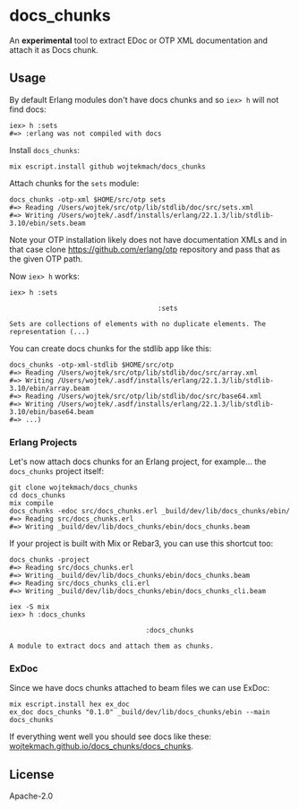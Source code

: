# docs_chunks

An **experimental** tool to extract EDoc or OTP XML documentation and attach it as Docs chunk.

## Usage

By default Erlang modules don't have docs chunks and so `iex> h` will not find docs:

    iex> h :sets
    #=> :erlang was not compiled with docs

Install `docs_chunks`:

    mix escript.install github wojtekmach/docs_chunks

Attach chunks for the `sets` module:

    docs_chunks -otp-xml $HOME/src/otp sets
    #=> Reading /Users/wojtek/src/otp/lib/stdlib/doc/src/sets.xml
    #=> Writing /Users/wojtek/.asdf/installs/erlang/22.1.3/lib/stdlib-3.10/ebin/sets.beam

Note your OTP installation likely does not have documentation XMLs and in that case clone
https://github.com/erlang/otp repository and pass that as the given OTP path.

Now `iex> h` works:

    iex> h :sets

                                         :sets

    Sets are collections of elements with no duplicate elements. The representation (...)

You can create docs chunks for the stdlib app like this:

    docs_chunks -otp-xml-stdlib $HOME/src/otp
    #=> Reading /Users/wojtek/src/otp/lib/stdlib/doc/src/array.xml
    #=> Writing /Users/wojtek/.asdf/installs/erlang/22.1.3/lib/stdlib-3.10/ebin/array.beam
    #=> Reading /Users/wojtek/src/otp/lib/stdlib/doc/src/base64.xml
    #=> Writing /Users/wojtek/.asdf/installs/erlang/22.1.3/lib/stdlib-3.10/ebin/base64.beam
    #=> ...)

### Erlang Projects

Let's now attach docs chunks for an Erlang project, for example... the `docs_chunks` project itself:

    git clone wojtekmach/docs_chunks
    cd docs_chunks
    mix compile
    docs_chunks -edoc src/docs_chunks.erl _build/dev/lib/docs_chunks/ebin/
    #=> Reading src/docs_chunks.erl
    #=> Writing _build/dev/lib/docs_chunks/ebin/docs_chunks.beam

If your project is built with Mix or Rebar3, you can use this shortcut too:

    docs_chunks -project
    #=> Reading src/docs_chunks.erl
    #=> Writing _build/dev/lib/docs_chunks/ebin/docs_chunks.beam
    #=> Reading src/docs_chunks_cli.erl
    #=> Writing _build/dev/lib/docs_chunks/ebin/docs_chunks_cli.beam

    iex -S mix
    iex> h :docs_chunks

                                      :docs_chunks

    A module to extract docs and attach them as chunks.

### ExDoc

Since we have docs chunks attached to beam files we can use ExDoc:

    mix escript.install hex ex_doc
    ex_doc docs_chunks "0.1.0" _build/dev/lib/docs_chunks/ebin --main docs_chunks

If everything went well you should see docs like these: [wojtekmach.github.io/docs_chunks/docs_chunks](http://wojtekmach.github.io/docs_chunks/docs_chunks).

## License

Apache-2.0
